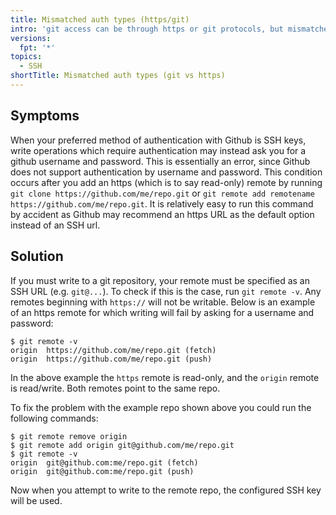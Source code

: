 ```yaml
---
title: Mismatched auth types (https/git)
intro: 'git access can be through https or git protocols, but mismatches may show up when writing to the remote repo'
versions:
  fpt: '*'
topics:
  - SSH
shortTitle: Mismatched auth types (git vs https)
---
```

## Symptoms
When your preferred method of authentication with Github is SSH keys, write operations which require authentication may instead ask you for a github username and password. This is essentially an error, since Github does not support authentication by username and password. This condition occurs after you add an https (which is to say read-only) remote by running `git clone https://github.com/me/repo.git` or `git remote add remotename https://github.com/me/repo.git`. It is relatively easy to run this command by accident as Github may recommend an https URL as the default option instead of an SSH url.

## Solution
If you must write to a git repository, your remote must be specified as an SSH URL (e.g. `git@...`). To check if this is the case, run `git remote -v`. Any remotes beginning with `https://` will not be writable. Below is an example of an https remote for which writing will fail by asking for a username and password:

```shell
$ git remote -v
origin  https://github.com/me/repo.git (fetch)
origin  https://github.com/me/repo.git (push)
```

In the above example the `https` remote is read-only, and the `origin` remote is read/write. Both remotes point to the same repo.

To fix the problem with the example repo shown above you could run the following commands:

```shell
$ git remote remove origin
$ git remote add origin git@github.com/me/repo.git
$ git remote -v
origin  git@github.com:me/repo.git (fetch)
origin  git@github.com:me/repo.git (push)
```

Now when you attempt to write to the remote repo, the configured SSH key will be used.

